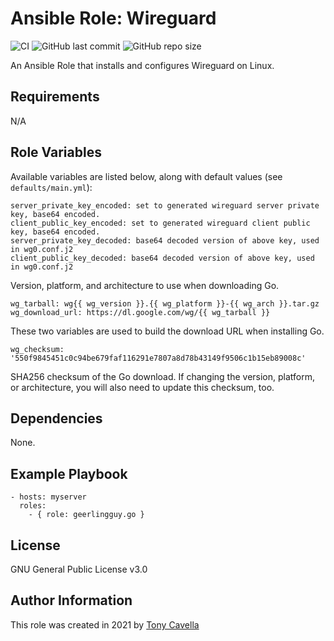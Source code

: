 # Ansible Role: Wireguard

![CI](https://github.com/acavella/ansible-role-wireguard/actions/workflows/ci.yml/badge.svg)
![GitHub last commit](https://img.shields.io/github/last-commit/acavella/ansible-role-wireguard)
![GitHub repo size](https://img.shields.io/github/repo-size/acavella/ansible-role-wireguard)

An Ansible Role that installs and configures Wireguard on Linux.

## Requirements

N/A

## Role Variables

Available variables are listed below, along with default values (see `defaults/main.yml`):

    server_private_key_encoded: set to generated wireguard server private key, base64 encoded.
    client_public_key_encoded: set to generated wireguard client public key, base64 encoded.
    server_private_key_decoded: base64 decoded version of above key, used in wg0.conf.j2
    client_public_key_decoded: base64 decoded version of above key, used in wg0.conf.j2

Version, platform, and architecture to use when downloading Go.

    wg_tarball: wg{{ wg_version }}.{{ wg_platform }}-{{ wg_arch }}.tar.gz
    wg_download_url: https://dl.google.com/wg/{{ wg_tarball }}

These two variables are used to build the download URL when installing Go.

    wg_checksum: '550f9845451c0c94be679faf116291e7807a8d78b43149f9506c1b15eb89008c'

SHA256 checksum of the Go download. If changing the version, platform, or architecture, you will also need to update this checksum, too.

## Dependencies

None.

## Example Playbook

    - hosts: myserver
      roles:
        - { role: geerlingguy.go }

## License

GNU General Public License v3.0

## Author Information

This role was created in 2021 by [Tony Cavella](https://www.cavella.com/)
